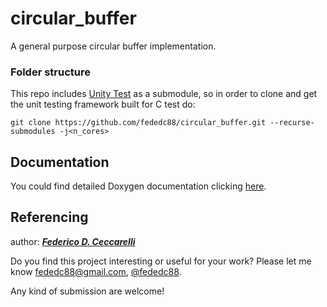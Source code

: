 # circular_buffer

A general purpose circular buffer implementation.


### Folder structure

This repo includes [Unity Test](https://github.com/ThrowTheSwitch/Unity) as a submodule, so in order to clone and get the unit testing framework built for C test do:

```
git clone https://github.com/fededc88/circular_buffer.git --recurse-submodules -j<n_cores>
```

## Documentation

You could find detailed Doxygen documentation clicking [here](https://fededc88.github.io/circular_buffer/).

## Referencing

author: ***[Federico D. Ceccarelli](https://github.com/fededc88)***

Do you find this project interesting or useful for your work? Please let me know 
fededc88@gmail.com, [@fededc88](https://github.com/fededc88).

Any kind of submission are welcome!
